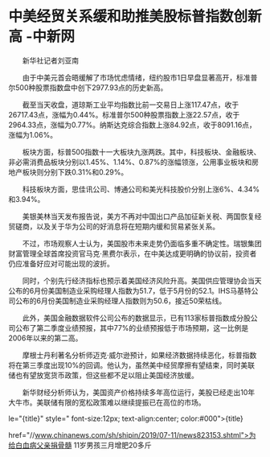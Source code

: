 # 中美经贸关系缓和助推美股标普指数创新高 -中新网

　　新华社记者刘亚南

　　由于中美元首会晤缓解了市场忧虑情绪，纽约股市1日早盘显著高开，标准普尔500种股票指数盘中创下2977.93点的历史新高。

　　截至当天收盘，道琼斯工业平均指数比前一交易日上涨117.47点，收于26717.43点，涨幅为0.44%。标准普尔500种股票指数上涨22.57点，收于2964.33点，涨幅为0.77%。纳斯达克综合指数上涨84.92点，收于8091.16点，涨幅为1.06%。

　　板块方面，标普500指数十一大板块九涨两跌。其中，科技板块、金融板块、非必需消费品板块分别以1.45%、1.14%、0.87%的涨幅领涨，公用事业板块和房地产板块则分别下跌0.31%和0.29%。

　　科技板块方面，思佳讯公司、博通公司和美光科技股价分别上涨6%、4.34%和3.94%。

　　美银美林当天发布报告说，美方不再对中国出口产品加征新关税、两国恢复经贸磋商，以及关于华为公司的好消息将在短期内缓和贸易紧张关系。

　　不过，市场观察人士认为，美国股市未来走势仍面临多重不确定性。瑞银集团财富管理全球首席投资官马克·黑费尔表示，在中美达成更明确的协议前，投资者仍应准备好应对可能出现的波折。

　　同时，个别先行经济指标也预示着美国经济风险升高。美国供应管理协会当天公布的6月份美国制造业采购经理人指数为51.7，低于5月份的52.1。IHS马基特公司公布的6月份美国制造业采购经理人指数则为50.6，接近50荣枯线。

　　此外，美国金融数据软件公司公布的数据显示，已有113家标普指数成分股公司公布了第二季度业绩预报，其中77%的业绩预报低于市场预期，这一比例是2006年以来的第二高。

　　摩根士丹利著名分析师迈克·威尔逊预计，如果经济数据持续恶化，标普指数将在第三季度出现10%的回调。他认为，虽然美中经贸摩擦有望结束，同时美联储也有望放宽货币政策，但这些都不足以阻止美国经济放缓。

　　新华财经分析师认为，美国资产价格持续多年高位运行，美股已经走出10年大牛市。美联储有限的宽松政策难以继续提振已在高位的市场。

le="{title}" style=" font-size:12px; text-align:center; color:#000">{title}

href="//www.chinanews.com/sh/shipin/2019/07-11/news823153.shtml">为给白血病父亲捐骨髓 11岁男孩三月增肥20多斤
